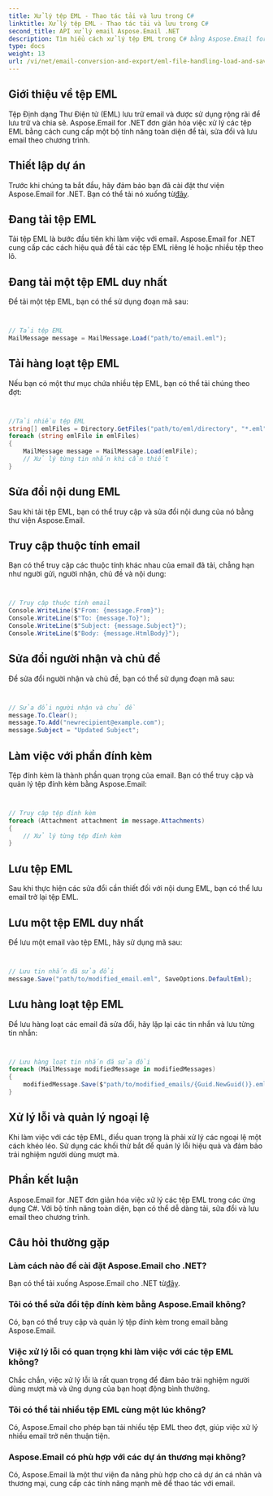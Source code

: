 ```yaml
---
title: Xử lý tệp EML - Thao tác tải và lưu trong C#
linktitle: Xử lý tệp EML - Thao tác tải và lưu trong C#
second_title: API xử lý email Aspose.Email .NET
description: Tìm hiểu cách xử lý tệp EML trong C# bằng Aspose.Email for .NET. Hướng dẫn từng bước với các ví dụ về mã để tải, sửa đổi và lưu email.
type: docs
weight: 13
url: /vi/net/email-conversion-and-export/eml-file-handling-load-and-save-operations-in-csharp/
---
```


## Giới thiệu về tệp EML

Tệp Định dạng Thư Điện tử (EML) lưu trữ email và được sử dụng rộng rãi để lưu trữ và chia sẻ. Aspose.Email for .NET đơn giản hóa việc xử lý các tệp EML bằng cách cung cấp một bộ tính năng toàn diện để tải, sửa đổi và lưu email theo chương trình.

## Thiết lập dự án

 Trước khi chúng ta bắt đầu, hãy đảm bảo bạn đã cài đặt thư viện Aspose.Email for .NET. Bạn có thể tải nó xuống từ[đây](https://releases.aspose.com/email/net).

## Đang tải tệp EML

Tải tệp EML là bước đầu tiên khi làm việc với email. Aspose.Email for .NET cung cấp các cách hiệu quả để tải các tệp EML riêng lẻ hoặc nhiều tệp theo lô.

## Đang tải một tệp EML duy nhất

Để tải một tệp EML, bạn có thể sử dụng đoạn mã sau:

```csharp


// Tải tệp EML
MailMessage message = MailMessage.Load("path/to/email.eml");
```

## Tải hàng loạt tệp EML

Nếu bạn có một thư mục chứa nhiều tệp EML, bạn có thể tải chúng theo đợt:

```csharp


//Tải nhiều tệp EML
string[] emlFiles = Directory.GetFiles("path/to/eml/directory", "*.eml");
foreach (string emlFile in emlFiles)
{
    MailMessage message = MailMessage.Load(emlFile);
    // Xử lý từng tin nhắn khi cần thiết
}
```

## Sửa đổi nội dung EML

Sau khi tải tệp EML, bạn có thể truy cập và sửa đổi nội dung của nó bằng thư viện Aspose.Email.

## Truy cập thuộc tính email

Bạn có thể truy cập các thuộc tính khác nhau của email đã tải, chẳng hạn như người gửi, người nhận, chủ đề và nội dung:

```csharp


// Truy cập thuộc tính email
Console.WriteLine($"From: {message.From}");
Console.WriteLine($"To: {message.To}");
Console.WriteLine($"Subject: {message.Subject}");
Console.WriteLine($"Body: {message.HtmlBody}");
```

## Sửa đổi người nhận và chủ đề

Để sửa đổi người nhận và chủ đề, bạn có thể sử dụng đoạn mã sau:

```csharp


// Sửa đổi người nhận và chủ đề
message.To.Clear();
message.To.Add("newrecipient@example.com");
message.Subject = "Updated Subject";
```

## Làm việc với phần đính kèm

Tệp đính kèm là thành phần quan trọng của email. Bạn có thể truy cập và quản lý tệp đính kèm bằng Aspose.Email:

```csharp


// Truy cập tệp đính kèm
foreach (Attachment attachment in message.Attachments)
{
    // Xử lý từng tệp đính kèm
}
```

## Lưu tệp EML

Sau khi thực hiện các sửa đổi cần thiết đối với nội dung EML, bạn có thể lưu email trở lại tệp EML.

## Lưu một tệp EML duy nhất

Để lưu một email vào tệp EML, hãy sử dụng mã sau:

```csharp


// Lưu tin nhắn đã sửa đổi
message.Save("path/to/modified_email.eml", SaveOptions.DefaultEml);
```

## Lưu hàng loạt tệp EML

Để lưu hàng loạt các email đã sửa đổi, hãy lặp lại các tin nhắn và lưu từng tin nhắn:

```csharp


// Lưu hàng loạt tin nhắn đã sửa đổi
foreach (MailMessage modifiedMessage in modifiedMessages)
{
    modifiedMessage.Save($"path/to/modified_emails/{Guid.NewGuid()}.eml", SaveOptions.DefaultEml);
}
```

## Xử lý lỗi và quản lý ngoại lệ

Khi làm việc với các tệp EML, điều quan trọng là phải xử lý các ngoại lệ một cách khéo léo. Sử dụng các khối thử bắt để quản lý lỗi hiệu quả và đảm bảo trải nghiệm người dùng mượt mà.

## Phần kết luận

Aspose.Email for .NET đơn giản hóa việc xử lý các tệp EML trong các ứng dụng C#. Với bộ tính năng toàn diện, bạn có thể dễ dàng tải, sửa đổi và lưu email theo chương trình.

## Câu hỏi thường gặp

### Làm cách nào để cài đặt Aspose.Email cho .NET?

 Bạn có thể tải xuống Aspose.Email cho .NET từ[đây](https://releases.aspose.com/email/net).

### Tôi có thể sửa đổi tệp đính kèm bằng Aspose.Email không?

Có, bạn có thể truy cập và quản lý tệp đính kèm trong email bằng Aspose.Email.

### Việc xử lý lỗi có quan trọng khi làm việc với các tệp EML không?

Chắc chắn, việc xử lý lỗi là rất quan trọng để đảm bảo trải nghiệm người dùng mượt mà và ứng dụng của bạn hoạt động bình thường.

### Tôi có thể tải nhiều tệp EML cùng một lúc không?

Có, Aspose.Email cho phép bạn tải nhiều tệp EML theo đợt, giúp việc xử lý nhiều email trở nên thuận tiện.

### Aspose.Email có phù hợp với các dự án thương mại không?

Có, Aspose.Email là một thư viện đa năng phù hợp cho cả dự án cá nhân và thương mại, cung cấp các tính năng mạnh mẽ để thao tác với email.